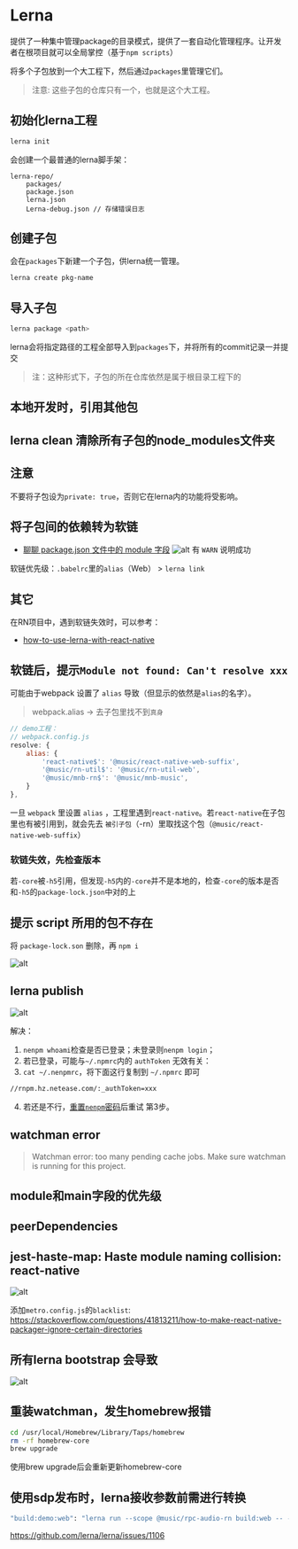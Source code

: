 # Lerna
提供了一种集中管理package的目录模式，提供了一套自动化管理程序。让开发者在根项目就可以全局掌控（基于`npm scripts`）

将多个子包放到一个大工程下，然后通过`packages`里管理它们。

> 注意: 这些子包的仓库只有一个，也就是这个大工程。

## 初始化lerna工程
```bash
lerna init
```
会创建一个最普通的lerna脚手架：
```
lerna-repo/
    packages/
    package.json
    lerna.json
    Lerna-debug.json // 存储错误日志
```


## 创建子包
会在`packages`下新建一个子包，供lerna统一管理。
```bash
lerna create pkg-name
```

## 导入子包
```bash
lerna package <path>
```
lerna会将指定路径的工程全部导入到`packages`下，并将所有的commit记录一并提交
> 注：这种形式下，子包的所在仓库依然是属于根目录工程下的

## 本地开发时，引用其他包

## lerna clean 清除所有子包的node_modules文件夹

## 注意
不要将子包设为`private: true`，否则它在lerna内的功能将受影响。

## 将子包间的依赖转为软链
 - [聊聊 package.json 文件中的 module 字段](https://loveky.github.io/2018/02/26/tree-shaking-and-pkg.module/)
![alt](https://p6.music.126.net/obj/wo3DlcOGw6DClTvDisK1/5774130483/76fe/01f0/a9f5/6f44c706a6225a994bd97de6c52d0b3c.png)
有 `WARN` 说明成功

软链优先级：`.babelrc`里的`alias`（Web） > `lerna link`

## 其它
在RN项目中，遇到软链失效时，可以参考：
 - [how-to-use-lerna-with-react-native](https://medium.com/@dushyant_db/how-to-use-lerna-with-react-native-1eaa79b5d8ec)

## 软链后，提示`Module not found: Can't resolve xxx`
可能由于webpack 设置了 `alias` 导致（但显示的依然是`alias`的名字）。
> webpack.alias -> 去子包里找不到`真身`
```js
// demo工程：
// webpack.config.js
resolve: {
    alias: {
        'react-native$': '@music/react-native-web-suffix',
        '@music/rn-util$': '@music/rn-util-web',
        '@music/mnb-rn$': '@music/mnb-music',
    }
},
```
一旦 `webpack` 里设置 `alias` ，工程里遇到`react-native`。若`react-native`在子包里也有被引用到，就会先去 `被引子包`（-rn）里取找这个包（`@music/react-native-web-suffix`）

### 软链失效，先检查版本
若`-core`被`-h5`引用，但发现`-h5`内的`-core`并不是本地的，检查`-core`的版本是否和`-h5`的`package-lock.json`中对的上

## 提示 script 所用的包不存在
将 `package-lock.son` 删除，再 `npm i`



![alt](https://p6.music.126.net/obj/wo3DlcOGw6DClTvDisK1/5777315048/2ba3/e893/0283/fae86b6d83d12e1ec0ef747c3fe97a64.png)

## lerna publish
![alt](https://p6.music.126.net/obj/wo3DlcOGw6DClTvDisK1/7024067070/fcfb/1988/351d/4c8801db08e27142909fd228784c8728.png)

解决：
 1. `nenpm whoami`检查是否已登录；未登录则`nenpm login`；
 2. 若已登录，可能与`~/.npmrc`内的 `authToken` 无效有关：
 3. `cat ~/.nenpmrc`，将下面这行复制到 `~/.npmrc` 即可
```bash
//rnpm.hz.netease.com/:_authToken=xxx
```
 4. 若还是不行，[重置`nenpm`密码](http://npmadmin.hz.netease.com/#/npmAccount)后重试 第3步。


## watchman error
> Watchman error: too many pending cache jobs. Make sure watchman is running for this project.




## module和main字段的优先级



## peerDependencies



## jest-haste-map: Haste module naming collision: react-native

![alt](https://p5.music.126.net/obj/wo3DlcOGw6DClTvDisK1/7042648181/e168/cba8/a737/81a85b4526efd16bd25977519738272f.png)


添加`metro.config.js`的`blacklist`:
https://stackoverflow.com/questions/41813211/how-to-make-react-native-packager-ignore-certain-directories


## 所有lerna bootstrap 会导致
![alt](https://p5.music.126.net/obj/wo3DlcOGw6DClTvDisK1/7048190758/d1d9/60da/d780/0de99e07578c74c1bd045bc74bd81639.png)





## 重装watchman，发生homebrew报错
```bash
cd /usr/local/Homebrew/Library/Taps/homebrew
rm -rf homebrew-core
brew upgrade
```

使用brew upgrade后会重新更新homebrew-core

## 使用sdp发布时，lerna接收参数前需进行转换
```bash
"build:demo:web": "lerna run --scope @music/rpc-audio-rn build:web -- -- ",
```
https://github.com/lerna/lerna/issues/1106